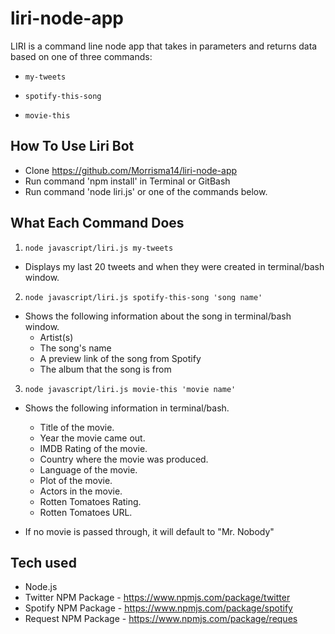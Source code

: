 # liri-node-app
LIRI is a command line node app that takes in parameters and returns data based on one of three commands:

  * `my-tweets`

  * `spotify-this-song`

  * `movie-this`

## How To Use Liri Bot

- Clone https://github.com/Morrisma14/liri-node-app
- Run command 'npm install' in Terminal or GitBash
- Run command 'node liri.js' or one of the commands below.

## What Each Command Does

1. `node javascript/liri.js my-tweets`

  * Displays my last 20 tweets and when they were created in terminal/bash window.

2. `node javascript/liri.js spotify-this-song 'song name'`

  * Shows the following information about the song in terminal/bash window.
    * Artist(s)
    * The song's name
    * A preview link of the song from Spotify
    * The album that the song is from

3. `node javascript/liri.js movie-this 'movie name'`

  * Shows the following information in terminal/bash.

    * Title of the movie.
    * Year the movie came out.
    * IMDB Rating of the movie.
    * Country where the movie was produced.
    * Language of the movie.
    * Plot of the movie.
    * Actors in the movie.
    * Rotten Tomatoes Rating.
    * Rotten Tomatoes URL.

  * If no movie is passed through, it will default to "Mr. Nobody"

## Tech used
- Node.js
- Twitter NPM Package - https://www.npmjs.com/package/twitter
- Spotify NPM Package - https://www.npmjs.com/package/spotify
- Request NPM Package - https://www.npmjs.com/package/reques
